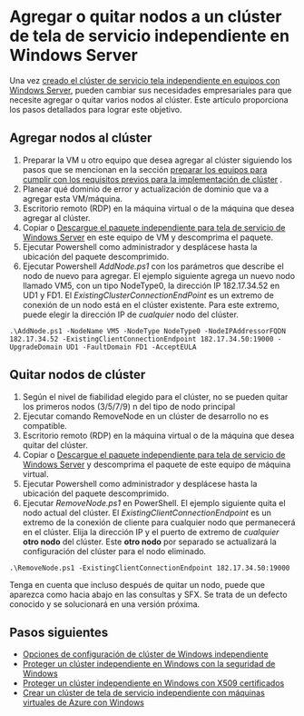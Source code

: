 <properties
   pageTitle="Agregar o quitar nodos a un clúster de servicio tela independiente | Microsoft Azure"
   description="Obtenga información sobre cómo agregar o quitar nodos a un clúster de tela de servicio de Azure en una máquina física o virtual ejecutan Windows Server, que puede ser local o en cualquier nube."
   services="service-fabric"
   documentationCenter=".net"
   authors="dsk-2015"
   manager="timlt"
   editor=""/>

<tags
   ms.service="service-fabric"
   ms.devlang="dotnet"
   ms.topic="article"
   ms.tgt_pltfrm="NA"
   ms.workload="NA"
   ms.date="09/20/2016"
   ms.author="dkshir;chackdan"/>


# <a name="add-or-remove-nodes-to-a-standalone-service-fabric-cluster-running-on-windows-server"></a>Agregar o quitar nodos a un clúster de tela de servicio independiente en Windows Server

Una vez [creado el clúster de servicio tela independiente en equipos con Windows Server](service-fabric-cluster-creation-for-windows-server.md), pueden cambiar sus necesidades empresariales para que necesite agregar o quitar varios nodos al clúster. Este artículo proporciona los pasos detallados para lograr este objetivo.


## <a name="add-nodes-to-your-cluster"></a>Agregar nodos al clúster

1. Preparar la VM u otro equipo que desea agregar al clúster siguiendo los pasos que se mencionan en la sección [preparar los equipos para cumplir con los requisitos previos para la implementación de clúster](service-fabric-cluster-creation-for-windows-server.md#preparemachines) .
2. Planear qué dominio de error y actualización de dominio que va a agregar esta VM/máquina.
3. Escritorio remoto (RDP) en la máquina virtual o de la máquina que desea agregar al clúster.
4. Copiar o [Descargue el paquete independiente para tela de servicio de Windows Server](http://go.microsoft.com/fwlink/?LinkId=730690) en este equipo de VM y descomprima el paquete.
5. Ejecutar Powershell como administrador y desplácese hasta la ubicación del paquete descomprimido.
6. Ejecutar Powershell *AddNode.ps1* con los parámetros que describe el nodo de nuevo para agregar. El ejemplo siguiente agrega un nuevo nodo llamado VM5, con un tipo NodeType0, la dirección IP 182.17.34.52 en UD1 y FD1. El *ExistingClusterConnectionEndPoint* es un extremo de conexión de un nodo está en el clúster existente. Para este extremo, puede elegir la dirección IP de *cualquier* nodo del clúster.

```
.\AddNode.ps1 -NodeName VM5 -NodeType NodeType0 -NodeIPAddressorFQDN 182.17.34.52 -ExistingClientConnectionEndpoint 182.17.34.50:19000 -UpgradeDomain UD1 -FaultDomain FD1 -AcceptEULA

```

## <a name="remove-nodes-from-your-cluster"></a>Quitar nodos de clúster

1. Según el nivel de fiabilidad elegido para el clúster, no se pueden quitar los primeros nodos (3/5/7/9) n del tipo de nodo principal
2. Ejecutar comando RemoveNode en un clúster de desarrollo no es compatible.
2. Escritorio remoto (RDP) en la máquina virtual o de la máquina que desea quitar del clúster.
2. Copiar o [Descargue el paquete independiente para tela de servicio de Windows Server](http://go.microsoft.com/fwlink/?LinkId=730690) y descomprima el paquete de este equipo de máquina virtual.
3. Ejecutar Powershell como administrador y desplácese hasta la ubicación del paquete descomprimido.
4. Ejecutar *RemoveNode.ps1* en PowerShell. El ejemplo siguiente quita el nodo actual del clúster. El *ExistingClientConnectionEndpoint* es un extremo de la conexión de cliente para cualquier nodo que permanecerá en el clúster. Elija la dirección IP y el puerto de extremo de *cualquier* **otro nodo** del clúster. Este **otro nodo** por separado se actualizará la configuración del clúster para el nodo eliminado. 

```
.\RemoveNode.ps1 -ExistingClientConnectionEndpoint 182.17.34.50:19000
```

Tenga en cuenta que incluso después de quitar un nodo, puede que aparezca como hacia abajo en las consultas y SFX. Se trata de un defecto conocido y se solucionará en una versión próxima. 


## <a name="next-steps"></a>Pasos siguientes
- [Opciones de configuración de clúster de Windows independiente](service-fabric-cluster-manifest.md)
- [Proteger un clúster independiente en Windows con la seguridad de Windows](service-fabric-windows-cluster-windows-security.md)
- [Proteger un clúster independiente en Windows con X509 certificados](service-fabric-windows-cluster-x509-security.md)
- [Crear un clúster de tela de servicio independiente con máquinas virtuales de Azure con Windows](service-fabric-cluster-creation-with-windows-azure-vms.md)
